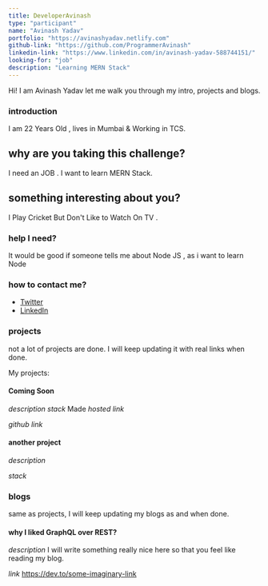 ```yaml
---
title: DeveloperAvinash
type: "participant"
name: "Avinash Yadav"
portfolio: "https://avinashyadav.netlify.com"
github-link: "https://github.com/ProgrammerAvinash"
linkedin-link: "https://www.linkedin.com/in/avinash-yadav-588744151/"
looking-for: "job"
description: "Learning MERN Stack"
---
```


Hi! I am Avinash Yadav let me walk you through my intro, projects and blogs.

### introduction

I am 22 Years Old ,  lives in Mumbai & Working in TCS.

## why are you taking this challenge?

I need an JOB . 
I want to learn MERN Stack.

## something interesting about you?

I Play Cricket But Don't Like to Watch On TV .

### help I need?

It would be good if someone tells me about Node JS , as i want to learn Node 

### how to contact me?

- [Twitter](https://twitter.com/Aviyadav25/)
- [LinkedIn](https://www.linkedin.com/in/avinash-yadav-588744151/)

### projects

not a lot of projects are done. I will keep updating it with real links when done.

My projects:

#### Coming Soon

_description_ 
_stack_ Made 
_hosted link_ 

_github link_ 

#### another project

_description_

_stack_

### blogs

same as projects, I will keep updating my blogs as and when done.

#### why I liked GraphQL over REST?

_description_ I will write something really nice here so that you feel like reading my blog.

_link_ https://dev.to/some-imaginary-link
